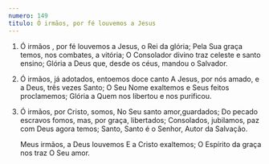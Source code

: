 ```yaml
---
numero: 149
titulo: Ó irmãos, por fé louvemos a Jesus
---
```

1. Ó irmãos , por fé louvemos a Jesus, o Rei da glória;
   Pela Sua graça temos, nos combates, a vitória;
   O Consolador divino traz celeste e santo ensino;
   Glória a Deus que, desde os céus, mandou o Salvador.

2. Ó irmãos, já adotados, entoemos doce canto
   A Jesus, por nós amado, e a Deus, três vezes Santo;
   O Seu Nome exaltemos e Seus feitos proclamemos;
   Glória a Quem nos libertou e nos purificou.

3. Ó irmãos, por Cristo, somos,
   No Seu santo amor,guardados;
   Do pecado escravos fomos, mas, por graça, libertados;
   Consolados, jubilamos, paz com Deus agora temos;
   Santo, Santo é o Senhor, Autor da Salvação.

   Meus irmãos, a Deus louvemos
   E a Cristo exaltemos;
   O Espírito da graça nos traz
   O Seu amor.
